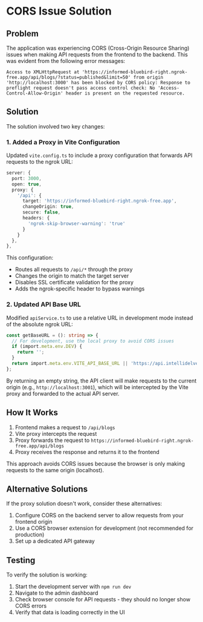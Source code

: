 # CORS Issue Solution

## Problem

The application was experiencing CORS (Cross-Origin Resource Sharing) issues when making API requests from the frontend to the backend. This was evident from the following error messages:

```
Access to XMLHttpRequest at 'https://informed-bluebird-right.ngrok-free.app/api/blogs/?status=published&limit=50' from origin 'http://localhost:3000' has been blocked by CORS policy: Response to preflight request doesn't pass access control check: No 'Access-Control-Allow-Origin' header is present on the requested resource.
```

## Solution

The solution involved two key changes:

### 1. Added a Proxy in Vite Configuration

Updated `vite.config.ts` to include a proxy configuration that forwards API requests to the ngrok URL:

```typescript
server: {
  port: 3000,
  open: true,
  proxy: {
    '/api': {
      target: 'https://informed-bluebird-right.ngrok-free.app',
      changeOrigin: true,
      secure: false,
      headers: {
        'ngrok-skip-browser-warning': 'true'
      }
    }
  },
},
```

This configuration:
- Routes all requests to `/api/*` through the proxy
- Changes the origin to match the target server
- Disables SSL certificate validation for the proxy
- Adds the ngrok-specific header to bypass warnings

### 2. Updated API Base URL

Modified `apiService.ts` to use a relative URL in development mode instead of the absolute ngrok URL:

```typescript
const getBaseURL = (): string => {
  // For development, use the local proxy to avoid CORS issues
  if (import.meta.env.DEV) {
    return '';
  }
  return import.meta.env.VITE_API_BASE_URL || 'https://api.intellidelve.com';
};
```

By returning an empty string, the API client will make requests to the current origin (e.g., `http://localhost:3001`), which will be intercepted by the Vite proxy and forwarded to the actual API server.

## How It Works

1. Frontend makes a request to `/api/blogs`
2. Vite proxy intercepts the request
3. Proxy forwards the request to `https://informed-bluebird-right.ngrok-free.app/api/blogs`
4. Proxy receives the response and returns it to the frontend

This approach avoids CORS issues because the browser is only making requests to the same origin (localhost).

## Alternative Solutions

If the proxy solution doesn't work, consider these alternatives:

1. Configure CORS on the backend server to allow requests from your frontend origin
2. Use a CORS browser extension for development (not recommended for production)
3. Set up a dedicated API gateway

## Testing

To verify the solution is working:

1. Start the development server with `npm run dev`
2. Navigate to the admin dashboard
3. Check browser console for API requests - they should no longer show CORS errors
4. Verify that data is loading correctly in the UI